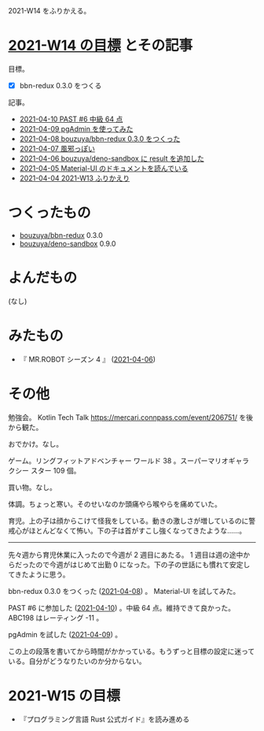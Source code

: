 2021-W14 をふりかえる。

# [2021-W14 の目標][2021-04-04] とその記事

目標。

- [x] bbn-redux 0.3.0 をつくる

記事。

- [2021-04-10 PAST #6 中級 64 点][2021-04-10]
- [2021-04-09 pgAdmin を使ってみた][2021-04-09]
- [2021-04-08 bouzuya/bbn-redux 0.3.0 をつくった][2021-04-08]
- [2021-04-07 風邪っぽい][2021-04-07]
- [2021-04-06 bouzuya/deno-sandbox に result を追加した][2021-04-06]
- [2021-04-05 Material-UI のドキュメントを読んでいる][2021-04-05]
- [2021-04-04 2021-W13 ふりかえり][2021-04-04]

# つくったもの

- [bouzuya/bbn-redux][] 0.3.0
- [bouzuya/deno-sandbox][] 0.9.0

# よんだもの

(なし)

# みたもの

- 『 MR.ROBOT シーズン 4 』 ([2021-04-06][])

# その他

勉強会。 Kotlin Tech Talk <https://mercari.connpass.com/event/206751/> を後から観た。

おでかけ。なし。

ゲーム。リングフィットアドベンチャー ワールド 38 。スーパーマリオギャラクシー スター 109 個。

買い物。なし。

体調。ちょっと寒い。そのせいなのか頭痛やら喉やらを痛めていた。

育児。上の子は顔からこけて怪我をしている。動きの激しさが増しているのに警戒心がほとんどなくて怖い。下の子は首がすこし強くなってきたような……。

---

先々週から育児休業に入ったので今週が 2 週目にあたる。 1 週目は週の途中からだったので今週がはじめて出勤 0 になった。下の子の世話にも慣れて安定してきたように思う。

bbn-redux 0.3.0 をつくった ([2021-04-08][]) 。 Material-UI を試してみた。

PAST #6 に参加した ([2021-04-10][]) 。中級 64 点。維持できて良かった。 ABC198 はレーティング -11 。

pgAdmin を試した ([2021-04-09][]) 。

この上の段落を書いてから時間がかかっている。もうずっと目標の設定に迷っている。自分がどうなりたいのか分からない。

# 2021-W15 の目標

- 『プログラミング言語 Rust 公式ガイド』を読み進める

[2021-04-04]: https://blog.bouzuya.net/2021/04/04/
[2021-04-05]: https://blog.bouzuya.net/2021/04/05/
[2021-04-06]: https://blog.bouzuya.net/2021/04/06/
[2021-04-07]: https://blog.bouzuya.net/2021/04/07/
[2021-04-08]: https://blog.bouzuya.net/2021/04/08/
[2021-04-09]: https://blog.bouzuya.net/2021/04/09/
[2021-04-10]: https://blog.bouzuya.net/2021/04/10/
[bouzuya/bbn-redux]: https://github.com/bouzuya/bbn-redux
[bouzuya/deno-sandbox]: https://github.com/bouzuya/deno-sandbox
